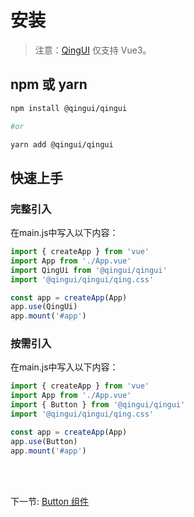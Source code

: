 # 安装

> 注意：<a href="https://gitee.com/qingui/qingui" target="_blank">QingUI</a> 仅支持 Vue3。


## npm 或 yarn
```sh
npm install @qingui/qingui

#or

yarn add @qingui/qingui
```

## 快速上手

### 完整引入
在main.js中写入以下内容：
```js
import { createApp } from 'vue'
import App from './App.vue'
import QingUi from '@qingui/qingui'
import '@qingui/qingui/qing.css'

const app = createApp(App)
app.use(QingUi)
app.mount('#app')
```

### 按需引入
在main.js中写入以下内容：
```js
import { createApp } from 'vue'
import App from './App.vue'
import { Button } from '@qingui/qingui'
import '@qingui/qingui/qing.css'

const app = createApp(App)
app.use(Button)
app.mount('#app')
```

<br>
<br>

下一节: [Button 组件](#/page/button)

